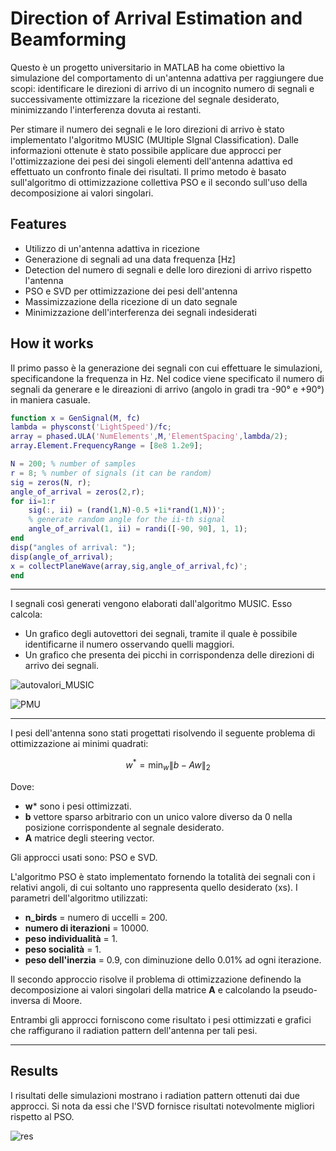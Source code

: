 # Direction of Arrival Estimation and Beamforming

Questo è un progetto universitario in MATLAB ha come obiettivo la simulazione del comportamento di un'antenna adattiva per raggiungere due scopi: identificare le direzioni di arrivo di un incognito numero di segnali e successivamente ottimizzare la ricezione del segnale desiderato, minimizzando l'interferenza dovuta ai restanti. 

Per stimare il numero dei segnali e le loro direzioni di arrivo è stato implementato l'algoritmo MUSIC (MUltiple SIgnal Classification). Dalle informazioni ottenute è stato possibile applicare due approcci per l'ottimizzazione dei pesi dei singoli elementi dell'antenna adattiva ed effettuato un confronto finale dei risultati. Il primo metodo è basato sull'algoritmo di ottimizzazione collettiva PSO e il secondo sull'uso della decomposizione ai valori singolari.  

## Features

- Utilizzo di un'antenna adattiva in ricezione
- Generazione di segnali ad una data frequenza [Hz] 
- Detection del numero di segnali e delle loro direzioni di arrivo rispetto l'antenna
- PSO e SVD per ottimizzazione dei pesi dell'antenna 
- Massimizzazione della ricezione di un dato segnale
- Minimizzazione dell'interferenza dei segnali indesiderati

## How it works 

Il primo passo è la generazione dei segnali con cui effettuare le simulazioni, specificandone la frequenza in Hz. Nel codice viene specificato il numero di segnali da generare e le direazioni di arrivo (angolo in gradi tra -90° e +90°) in maniera casuale. 

```matlab
function x = GenSignal(M, fc)
lambda = physconst('LightSpeed')/fc;
array = phased.ULA('NumElements',M,'ElementSpacing',lambda/2);
array.Element.FrequencyRange = [8e8 1.2e9]; 

N = 200; % number of samples
r = 8; % number of signals (it can be random)    
sig = zeros(N, r); 
angle_of_arrival = zeros(2,r); 
for ii=1:r 
    sig(:, ii) = (rand(1,N)-0.5 +1i*rand(1,N))';
    % generate random angle for the ii-th signal
    angle_of_arrival(1, ii) = randi([-90, 90], 1, 1); 
end
disp("angles of arrival: ");
disp(angle_of_arrival);
x = collectPlaneWave(array,sig,angle_of_arrival,fc)';
end 
```
---

I segnali così generati vengono elaborati dall'algoritmo MUSIC. Esso calcola:

- Un grafico degli autovettori dei segnali, tramite il quale è possibile identificarne il numero osservando quelli maggiori. 
- Un grafico che presenta dei picchi in corrispondenza delle direzioni di arrivo dei segnali.

![autovalori_MUSIC](https://github.com/fgrims/optimization_antenna/assets/102296489/75941591-f2f2-4cf0-ad27-8ecf64d238db)

![PMU](https://github.com/fgrims/optimization_antenna/assets/102296489/0a65436a-9e2e-4aa9-9a0e-e6547676bf99)

---


I pesi dell'antenna sono stati progettati risolvendo il seguente problema di ottimizzazione ai minimi quadrati:
 
$$w^{\ast }=\min _{w}\left\| b-Aw\right\| _{2}$$

Dove: 

- **w*** sono i pesi ottimizzati.
- **b** vettore sparso arbitrario con un unico valore diverso da 0 nella posizione corrispondente al segnale desiderato.
- **A** matrice degli steering vector.

Gli approcci usati sono: PSO e SVD. 

L'algoritmo PSO è stato implementato fornendo la totalità dei segnali con i relativi angoli, di cui soltanto uno rappresenta quello desiderato (xs). I parametri dell'algoritmo utilizzati:   

- **n_birds** = numero di uccelli = 200. 
- **numero di iterazioni** = 10000. 
- **peso individualità** = 1. 
- **peso socialità** = 1. 
- **peso dell'inerzia** = 0.9, con diminuzione dello 0.01% ad ogni iterazione. 

Il secondo approccio risolve il problema di ottimizzazione definendo la decomposizione ai valori singolari della matrice **A** e calcolando la pseudo-inversa di Moore. 

Entrambi gli approcci forniscono come risultato i pesi ottimizzati e grafici che raffigurano il radiation pattern dell'antenna per tali pesi. 

---

## Results

I risultati delle simulazioni mostrano i radiation pattern ottenuti dai due approcci. Si nota da essi che l'SVD fornisce risultati notevolmente migliori rispetto al PSO.  



![res](https://github.com/fgrims/optimization_antenna/assets/102296489/8d030a1c-70b8-4f1e-baaa-122940a0dfe0)
